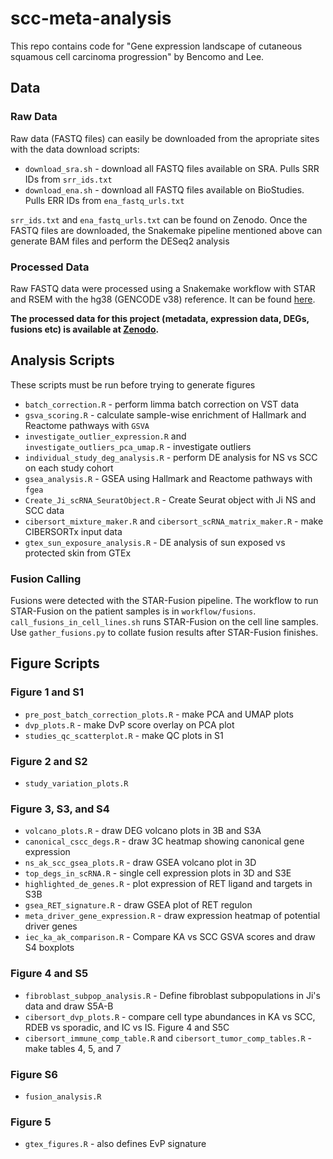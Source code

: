 # scc-meta-analysis
This repo contains code for "Gene expression landscape of cutaneous squamous cell carcinoma progression" by Bencomo and Lee. 

## Data
### Raw Data
Raw data (FASTQ files) can easily be downloaded from the apropriate sites with the data download scripts:

* `download_sra.sh` - download all FASTQ files available on SRA. Pulls SRR IDs from `srr_ids.txt`
* `download_ena.sh` - download all FASTQ files available on BioStudies. Pulls ERR IDs from `ena_fastq_urls.txt`

`srr_ids.txt` and `ena_fastq_urls.txt` can be found on Zenodo. Once the FASTQ files are downloaded, the Snakemake pipeline mentioned
above can generate BAM files and perform the DESeq2 analysis

### Processed Data
Raw FASTQ data were processed using a Snakemake workflow with STAR and RSEM with the hg38 (GENCODE v38) reference. 
It can be found [here](https://github.com/tjbencomo/nmsc-star).

**The processed data for this project (metadata, expression data, DEGs, fusions etc) is available at [Zenodo](https://zenodo.org/records/10272679).**


## Analysis Scripts
These scripts must be run before trying to generate figures

* `batch_correction.R` - perform limma batch correction on VST data
* `gsva_scoring.R` - calculate sample-wise enrichment of Hallmark and Reactome pathways with `GSVA`
* `investigate_outlier_expression.R` and `investigate_outliers_pca_umap.R` - investigate outliers
* `individual_study_deg_analysis.R` - perform DE analysis for NS vs SCC on each study cohort
* `gsea_analysis.R` - GSEA using Hallmark and Reactome pathways with `fgea`
* `Create_Ji_scRNA_SeuratObject.R` - Create Seurat object with Ji NS and SCC data
* `cibersort_mixture_maker.R` and `cibersort_scRNA_matrix_maker.R` - make CIBERSORTx input data
* `gtex_sun_exposure_analysis.R` - DE analysis of sun exposed vs protected skin from GTEx

### Fusion Calling
Fusions were detected with the STAR-Fusion pipeline. The workflow to run STAR-Fusion on the patient samples is in `workflow/fusions`.
`call_fusions_in_cell_lines.sh` runs STAR-Fusion on the cell line samples. 
Use `gather_fusions.py` to collate fusion results after STAR-Fusion finishes. 

## Figure Scripts
### Figure 1 and S1
* `pre_post_batch_correction_plots.R` - make PCA and UMAP plots
* `dvp_plots.R` - make DvP score overlay on PCA plot
* `studies_qc_scatterplot.R` - make QC plots in S1

### Figure 2 and S2
* `study_variation_plots.R`

### Figure 3, S3, and S4
* `volcano_plots.R` - draw DEG volcano plots in 3B and S3A
* `canonical_cscc_degs.R` - draw 3C heatmap showing canonical gene expression
* `ns_ak_scc_gsea_plots.R` - draw GSEA volcano plot in 3D
* `top_degs_in_scRNA.R` - single cell expression plots in 3D and S3E
* `highlighted_de_genes.R` - plot expression of RET ligand and targets in S3B
* `gsea_RET_signature.R` - draw GSEA plot of RET regulon
* `meta_driver_gene_expression.R` - draw expression heatmap of potential driver genes
* `iec_ka_ak_comparison.R` - Compare KA vs SCC GSVA scores and draw S4 boxplots

### Figure 4 and S5
* `fibroblast_subpop_analysis.R` - Define fibroblast subpopulations in Ji's data and draw S5A-B
* `cibersort_dvp_plots.R` - compare cell type abundances in KA vs SCC, RDEB vs sporadic, and IC vs IS. Figure 4 and S5C
* `cibersort_immune_comp_table.R` and `cibersort_tumor_comp_tables.R` - make tables 4, 5, and 7

### Figure S6
* `fusion_analysis.R`

### Figure 5
* `gtex_figures.R` - also defines EvP signature
